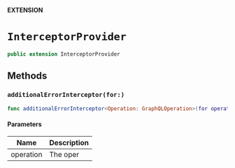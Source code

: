 **EXTENSION**

# `InterceptorProvider`
```swift
public extension InterceptorProvider
```

## Methods
### `additionalErrorInterceptor(for:)`

```swift
func additionalErrorInterceptor<Operation: GraphQLOperation>(for operation: Operation) -> ApolloErrorInterceptor?
```

#### Parameters

| Name | Description |
| ---- | ----------- |
| operation | The oper |